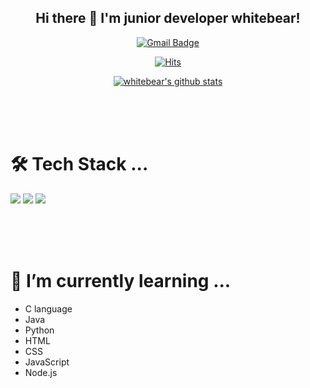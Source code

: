 <div align = center>

## Hi there 👋 I'm junior developer whitebear!

[![Gmail Badge](https://img.shields.io/badge/Gmail-d14836?style=flat-square&logo=Gmail&logoColor=white&link=mailto:wbear05@dgsw.hs.kr)](mailto:wbear05@dgsw.hs.kr)

[![Hits](https://hits.seeyoufarm.com/api/count/incr/badge.svg?url=https%3A%2F%2Fgithub.com%2Fwhitebear05&count_bg=%2379C83D&title_bg=%23555555&icon=&icon_color=%23E7E7E7&title=hits&edge_flat=false)](https://hits.seeyoufarm.com)

[![whitebear's github stats](https://github-readme-stats.vercel.app/api?username=whitebear05)](https://github.com/anuraghazra/github-readme-stats)

<br><br><br>
</div>

<!--
**whitebear05/whitebear05** is a ✨ _special_ ✨ repository because its `README.md` (this file) appears on your GitHub profile.

Here are some ideas to get you started:

- 🔭 I’m currently working on ...
- 🌱 I’m currently learning ...
- 👯 I’m looking to collaborate on ...
- 🤔 I’m looking for help with ...
- 💬 Ask me about ...
- 📫 How to reach me: ...
- 😄 Pronouns: ...
- ⚡ Fun fact: ...
-->


# 🛠 Tech Stack ...
<img src="https://img.shields.io/badge/HTML5-E34F26?style=flat-square&logo=HTML5&logoColor=white"/></a>
<img src="https://img.shields.io/badge/CSS3-1572B6?style=flat-square&logo=CSS3&logoColor=white"/></a>
<img src="https://img.shields.io/badge/JavaScript-F7DF1E?style=flat-square&logo=JavaScript&logoColor=white"/></a>

<br><br><br>

# 🌱 I’m currently learning ...
  - C language
  - Java
  - Python
  - HTML
  - CSS
  - JavaScript
  - Node.js


